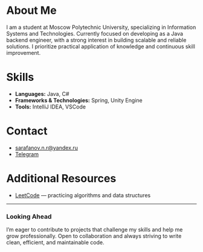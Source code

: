 # About Me

I am a student at Moscow Polytechnic University, specializing in Information Systems and Technologies. Currently focused on developing as a Java backend engineer, with a strong interest in building scalable and reliable solutions. I prioritize practical application of knowledge and continuous skill improvement.

# Skills

* **Languages:** Java, C#
* **Frameworks & Technologies:** Spring, Unity Engine
* **Tools:** IntelliJ IDEA, VSCode

# Contact

* [sarafanov.n.r@yandex.ru](mailto:sarafanov.n.r@yandex.ru)
* [Telegram](https://t.me/sarafanovn)

# Additional Resources

* [LeetCode](https://leetcode.com/u/niksanhts/) — practicing algorithms and data structures

---

### Looking Ahead

I’m eager to contribute to projects that challenge my skills and help me grow professionally. Open to collaboration and always striving to write clean, efficient, and maintainable code.
